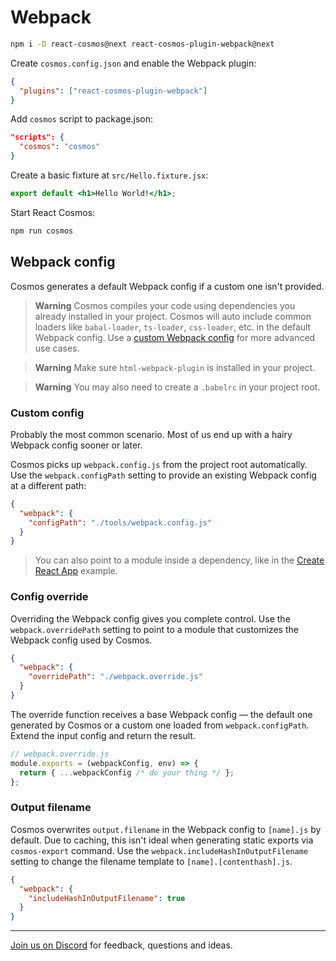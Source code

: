 # Webpack

```bash
npm i -D react-cosmos@next react-cosmos-plugin-webpack@next
```

Create `cosmos.config.json` and enable the Webpack plugin:

```json
{
  "plugins": ["react-cosmos-plugin-webpack"]
}
```

Add `cosmos` script to package.json:

```json
"scripts": {
  "cosmos": "cosmos"
}
```

Create a basic fixture at `src/Hello.fixture.jsx`:

```jsx
export default <h1>Hello World!</h1>;
```

Start React Cosmos:

```bash
npm run cosmos
```

## Webpack config

Cosmos generates a default Webpack config if a custom one isn't provided.

> **Warning** Cosmos compiles your code using dependencies you already installed in your project. Cosmos will auto include common loaders like `babal-loader`, `ts-loader`, `css-loader`, etc. in the default Webpack config. Use a [custom Webpack config](#custom-webpack-config) for more advanced use cases.

> **Warning** Make sure `html-webpack-plugin` is installed in your project.

> **Warning** You may also need to create a `.babelrc` in your project root.

### Custom config

Probably the most common scenario. Most of us end up with a hairy Webpack config sooner or later.

Cosmos picks up `webpack.config.js` from the project root automatically. Use the `webpack.configPath` setting to provide an existing Webpack config at a different path:

```json
{
  "webpack": {
    "configPath": "./tools/webpack.config.js"
  }
}
```

> You can also point to a module inside a dependency, like in the [Create React App](create-react-app.md) example.

### Config override

Overriding the Webpack config gives you complete control. Use the `webpack.overridePath` setting to point to a module that customizes the Webpack config used by Cosmos.

```json
{
  "webpack": {
    "overridePath": "./webpack.override.js"
  }
}
```

The override function receives a base Webpack config — the default one generated by Cosmos or a custom one loaded from `webpack.configPath`. Extend the input config and return the result.

```js
// webpack.override.js
module.exports = (webpackConfig, env) => {
  return { ...webpackConfig /* do your thing */ };
};
```

### Output filename

Cosmos overwrites `output.filename` in the Webpack config to `[name].js` by default. Due to caching, this isn't ideal when generating static exports via `cosmos-export` command. Use the `webpack.includeHashInOutputFilename` setting to change the filename template to `[name].[contenthash].js`.

```json
{
  "webpack": {
    "includeHashInOutputFilename": true
  }
}
```

---

[Join us on Discord](https://discord.gg/3X95VgfnW5) for feedback, questions and ideas.
